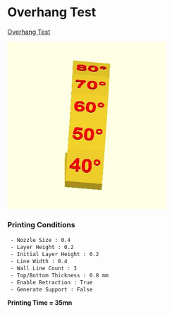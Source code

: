 # Overhang Test

[Overhang Test](https://github.com/5axes/Calibration-Shapes/blob/master/models/Overhang.stl)

![Overhang Test](https://github.com/5axes/Calibration-Shapes/blob/master/images/Overhang.jpg)


### Printing Conditions
     - Nozzle Size : 0.4
     - Layer Height : 0.2
     - Initial Layer Height : 0.2
     - Line Width : 0.4
     - Wall Line Count : 3
     - Top/Bottom Thickness : 0.8 mm
     - Enable Retraction : True
     - Generate Support : False


**Printing Time = 35mn**